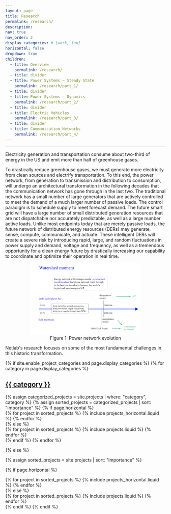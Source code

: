 ```yaml
---
layout: page
title: Research
permalink: /research/
description: 
nav: true
nav_order: 2
display_categories: # [work, fun]
horizontal: false
dropdown: true
children:
  - title: Overview
    permalink: /research/
  - title: divider
  - title: Power Systems – Steady State
    permalink: /research/part_1/
  - title: divider
  - title: Power Systems – Dynamics
    permalink: /research/part_2/
  - title: divider
  - title: Electric Vehicles
    permalink: /research/part_3/
  - title: divider
  - title: Communication Networks
    permalink: /research/part_4/
---
```

---


Electricity generation and transportation consume about two-third of energy in the US and emit more than half of greenhouse gases.

To drastically reduce greenhouse gases, we must generate more electricity from clean sources and electrify transportation. To this end, the power network, from generation to transmission and distribution to consumption, will undergo an architectural transformation in the following decades that the communication network has gone through in the last two. The traditional network has a small number of large generators that are actively controlled to meet the demand of a much larger number of passive loads. The control paradigm is to schedule supply to meet forecast demand. The future smart grid will have a large number of small distributed generation resources that are not dispatchable nor accurately predictable, as well as a large number active loads. Unlike most endpoints today that are merely passive loads, the future network of distributed energy resources (DERs) may generate, sense, compute, communicate, and actuate. These intelligent DERs will create a severe risk by introducing rapid, large, and random fluctuations in power supply and demand, voltage and frequency, as well as a tremendous opportunity for a clean energy future by drastically increasing our capability to coordinate and optimize their operation in real time.

<div style="text-align:center;">
  <figure>
    <img src="../assets/img/research/evolution.png" style="width: 82%; height: auto;">
    <figcaption>Figure 1: Power network evolution</figcaption>
  </figure>
</div>

Netlab's research focuses on some of the most fundamental challenges in this historic transformation.

<!-- pages/projects.md -->
<div class="projects">
{% if site.enable_project_categories and page.display_categories %}
  <!-- Display categorized projects -->
  {% for category in page.display_categories %}
  <a id="{{ category }}" href=".#{{ category }}">
    <h2 class="category">{{ category }}</h2>
  </a>
  {% assign categorized_projects = site.projects | where: "category", category %}
  {% assign sorted_projects = categorized_projects | sort: "importance" %}
  <!-- Generate cards for each project -->
  {% if page.horizontal %}
  <div class="container">
    <div class="row row-cols-2">
    {% for project in sorted_projects %}
      {% include projects_horizontal.liquid %}
    {% endfor %}
    </div>
  </div>
  {% else %}
  <div class="grid">
    {% for project in sorted_projects %}
      {% include projects.liquid %}
    {% endfor %}
  </div>
  {% endif %}
  {% endfor %}

{% else %}

<!-- Display projects without categories -->

{% assign sorted_projects = site.projects | sort: "importance" %}

  <!-- Generate cards for each project -->

{% if page.horizontal %}

  <div class="container">
    <div class="row row-cols-2">
    {% for project in sorted_projects %}
      {% include projects_horizontal.liquid %}
    {% endfor %}
    </div>
  </div>
  {% else %}
  <div class="grid">
    {% for project in sorted_projects %}
      {% include projects.liquid %}
    {% endfor %}
  </div>
  {% endif %}
{% endif %}
</div>